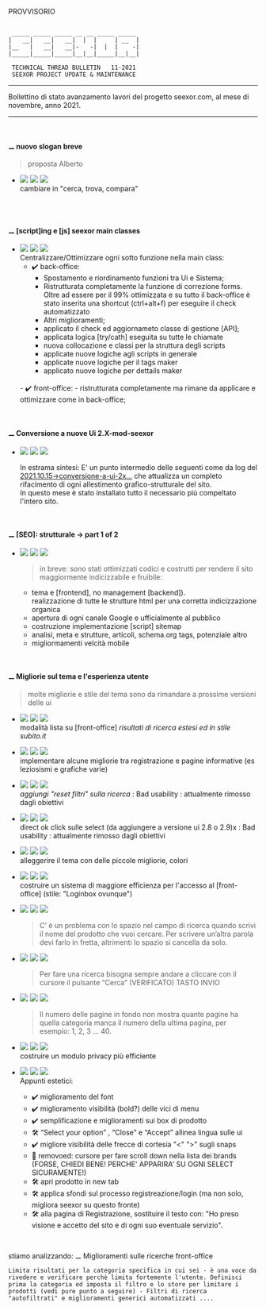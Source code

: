 PROVVISORIO

~~~

 _____ _____ _____ __ __ _____ _____
|   __|   __|   __|  |  |     | __  |
|__   |   __|   __|-   -|  |  |    -|
|_____|_____|_____|__|__|_____|__|__|

 TECHNICAL THREAD BULLETIN   11-2021
 SEEXOR PROJECT UPDATE & MAINTENANCE

~~~

---

Bollettino di stato avanzamento lavori del progetto seexor.com, al mese di novembre, anno 2021.

---

<br>

#### ⚊ nuovo slogan breve
> proposta Alberto

-	[![](https://img.shields.io/badge/--FF00FF.svg)]()
	[![](https://img.shields.io/badge/--F1F1F1.svg)]()
	[![](https://img.shields.io/badge/completed-11/21-green.svg)]()<br>
 	cambiare in "cerca, trova, compara"

<br>


<br>

#### ⚊ [script]ing e [js] seexor main classes

- 	[![](https://img.shields.io/badge/--FF00FF.svg)]()
	[![](https://img.shields.io/badge/--F1F1F1.svg)]()
	[![](https://img.shields.io/badge/completed-11/21-green.svg)]()<br>
	Centralizzare/Ottimizzare ogni sotto funzione nella main class:
	- ✔️ back-office: 
		- Spostamento e riordinamento funzioni tra Ui e Sistema;
		- Ristrutturata completamente la funzione di correzione forms. Oltre ad essere per il 99% ottimizzata e su tutto il back-office è stato inserita una shortcut (ctrl+alt+f) per eseguire il check automatizzato
		- Altri miglioramenti;
		- applicato il check ed aggiornameto classe di gestione [API];
		- applicata logica [try/cath] eseguita su tutte le chiamate
		- nuova collocazione e classi per la struttura degli scripts
		- applicate nuove logiche agli scripts in generale
		- applicate nuove logiche per il tags maker
		- applicato nuove logiche per dettails maker
	<br>
	- ✔️ front-office:
		-  ristrutturata completamente ma rimane da applicare e ottimizzare come in back-office;

<br>

#### ⚊ Conversione a nuove Ui 2.X-mod-seexor

-	[![](https://img.shields.io/badge/--FF00FF.svg)]()
	[![](https://img.shields.io/badge/--F1F1F1.svg)]()
	[![](https://img.shields.io/badge/completed-11/21-green.svg)]()<br>

	In estrama sintesi: E' un punto intermedio delle seguenti come da log del [2021.10.15->conversione-a-ui-2x...](https://github.com/SeexorDev/diary-log/blob/main/ttb/2021.10.15.ttb.updates.md#-conversione-a-ui-2x-back-office-completatofront-office-in-esecuzione)
	che attualizza un completo rifacimento di ogni allestimento grafico-strutturale del sito.<br>
	In questo mese è stato installato tutto il necessario più compeltato l'intero sito.

<br>

#### ⚊ [SEO]: strutturale -> part 1 of 2

-	[![](https://img.shields.io/badge/--FF00FF.svg)]()
	[![](https://img.shields.io/badge/--F1F1F1.svg)]()
	[![](https://img.shields.io/badge/completed-11/21-green.svg)]()<br>

	> in breve: sono stati ottimizzati codici e costrutti per rendere il sito maggiormente indicizzabile e fruibile:

	- tema e [frontend], no management [backend]). <br> realizzazione di tutte le strutture html per una corretta indicizzazione organica
	- apertura di ogni canale Google e ufficialmente al pubblico
	- costruzione implementazione [script] sitemap
	- analisi, meta e strutture, articoli, schema.org tags, potenziale altro
	- migliormamenti velcità mobile

<br>

#### ⚊ Migliorie sul tema e l'esperienza utente

> molte migliorie e stile del tema sono da rimandare a prossime versioni delle ui

- 	[![](https://img.shields.io/badge/--FF00FF.svg)]()
	[![](https://img.shields.io/badge/--F1F1F1.svg)]()
	[![](https://img.shields.io/badge/--F1F1F1.svg)]()<br>
	modalità lista su [front-office] _risultati di ricerca estesi ed in stile subito.it_

-	[![](https://img.shields.io/badge/--FF00FF.svg)]()
	[![](https://img.shields.io/badge/--F1F1F1.svg)]()
	[![](https://img.shields.io/badge/completed-11/21-green.svg)]()<br>
	implementare alcune migliorie tra registrazione e pagine informative (es leziosismi e grafiche varie)

- 	[![](https://img.shields.io/badge/--FF00FF.svg)]()
	[![](https://img.shields.io/badge/--F1F1F1.svg)]()
	[![](https://img.shields.io/badge/banned-11/21-red.svg)]()<br>
	_aggiungi "reset filtri" sulla ricerca_ : Bad usability : attualmente rimosso dagli obiettivi

-	[![](https://img.shields.io/badge/--FF00FF.svg)]()
	[![](https://img.shields.io/badge/--F1F1F1.svg)]()
	[![](https://img.shields.io/badge/banned-11/21-red.svg)]()<br>
	direct ok click sulle select (da aggiungere a versione ui 2.8 o 2.9)x : Bad usability : attualmente rimosso dagli obiettivi

-	[![](https://img.shields.io/badge/--FF00FF.svg)]()
	[![](https://img.shields.io/badge/--F1F1F1.svg)]()
	[![](https://img.shields.io/badge/completed-11/21-green.svg)]()<br>
	alleggerire il tema con delle piccole migliorie, colori

- 	[![](https://img.shields.io/badge/--FF00FF.svg)]()
	[![](https://img.shields.io/badge/--F1F1F1.svg)]()
	[![](https://img.shields.io/badge/completed-11/21-green.svg)]()<br>
	costruire un sistema di maggiore efficienza per l'accesso al [front-office] (stile: "Loginbox ovunque")

- 	[![](https://img.shields.io/badge/--FF00FF.svg)]()
	[![](https://img.shields.io/badge/--F1F1F1.svg)]()
	[![](https://img.shields.io/badge/completed-11/21-green.svg)]()<br>
	> C’ è un problema con lo spazio nel campo di ricerca quando scrivi il nome del prodotto che vuoi cercare.  Per scrivere un’altra parola devi farlo in fretta, altrimenti lo spazio si cancella da solo. 

- 	[![](https://img.shields.io/badge/--FF00FF.svg)]()
	[![](https://img.shields.io/badge/--F1F1F1.svg)]()
	[![](https://img.shields.io/badge/completed-11/21-green.svg)]()<br>
	> Per fare una ricerca bisogna sempre andare a cliccare con il cursore il pulsante “Cerca” (VERIFICATO)  TASTO INVIO

- 	[![](https://img.shields.io/badge/--FF00FF.svg)]()
	[![](https://img.shields.io/badge/--F1F1F1.svg)]()
	[![](https://img.shields.io/badge/completed-11/21-green.svg)]()<br>
	> Il numero delle pagine in fondo non mostra quante pagine ha quella categoria manca il numero della ultima pagina, per esempio: 1, 2, 3 ... 40.
 
- 	[![](https://img.shields.io/badge/--FF00FF.svg)]()
	[![](https://img.shields.io/badge/--F1F1F1.svg)]()
	[![](https://img.shields.io/badge/completed-11/21-green.svg)]()<br>
	costruire un modulo privacy più efficiente

-	[![](https://img.shields.io/badge/--FF00FF.svg)]()
	[![](https://img.shields.io/badge/--F1F1F1.svg)]()
	[![](https://img.shields.io/badge/completed-11/21-green.svg)]()<br>
	Appunti estetici:
	- ✔️ miglioramento del font
	- ✔️ miglioramento visibilità (bold?) delle vici di menu
	- ✔️ semplificazione e miglioramenti sui box di prodotto
	- 🛠 “Select your option” , “Close” e “Accept” allinea lingua sulle ui
	- ✔️ migliore visibilità delle frecce di cortesia "<" ">" sugli snaps
	- 🚫 removoed: cursore per fare scroll down nella lista dei brands (FORSE, CHIEDI BENE! PERCHE' APPARIRA' SU OGNI SELECT SICURAMENTE!)
	- 🛠 apri prodotto in new tab
	- 🛠 applica sfondi sul processo registreazione/login (ma non solo, migliora seexor su questo fronte)
	- 🛠 alla pagina di Registrazione, sostituire il testo con: "Ho preso visione e accetto del sito e di ogni suo eventuale servizio".

<br>

stiamo analizzando:
⚊ Miglioramenti sulle ricerche front-office

    Limita risultati per la categoria specifica in cui sei - è una voce da rivedere e verificare perchè limita fortemente l'utente. Definisci prima la categoria ed imposta il filtro e lo store per limitare i prodotti (vedi pure punto a seguire) - Filtri di ricerca "autofiltrati" e miglioramenti generici automatizzati ....
	
